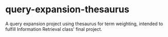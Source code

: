 # query-expansion-thesaurus
A query expansion project using thesaurus for term weighting, intended to fulfill Information Retrieval class' final project. 
